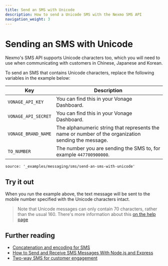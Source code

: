 ```yaml
---
title: Send an SMS with Unicode
description: How to send a Unicode SMS with the Nexmo SMS API
navigation_weight: 3
---
```


# Sending an SMS with Unicode

Nexmo's SMS API supports Unicode characters too, which you will need to use when communicating with customers in Chinese, Japanese and Korean.

To send an SMS that contains Unicode characters, replace the following variables in the example below:

Key | Description
-- | --
`VONAGE_API_KEY` | You can find this in your Vonage Dashboard.
`VONAGE_API_SECRET` | You can find this in your Vonage Dashboard.
`VONAGE_BRAND_NAME` | The alphanumeric string that represents the name or number of the organization sending the message.
`TO_NUMBER` | The number you are sending the SMS to, for example `447700900000`.

```code_snippets
source: '_examples/messaging/sms/send-an-sms-with-unicode'
```

## Try it out

When you run the example above, the text message will be sent to the mobile number specified with the Unicode characters intact.

> Note that Unicode messages can only contain 70 characters, rather than the usual 160. There's more information about this [on the help page](https://help.nexmo.com/hc/en-us/articles/204076866-How-long-is-a-single-SMS-body-)

## Further reading

* [Concatenation and encoding for SMS](/messaging/sms/guides/concatenation-and-encoding)
* [How to Send and Receive SMS Messages With Node.js and Express](https://www.nexmo.com/blog/2019/09/16/how-to-send-and-receive-sms-messages-with-node-js-and-express-dr)
* [Two-way SMS for customer engagement](/tutorials/two-way-sms-for-customer-engagement)
